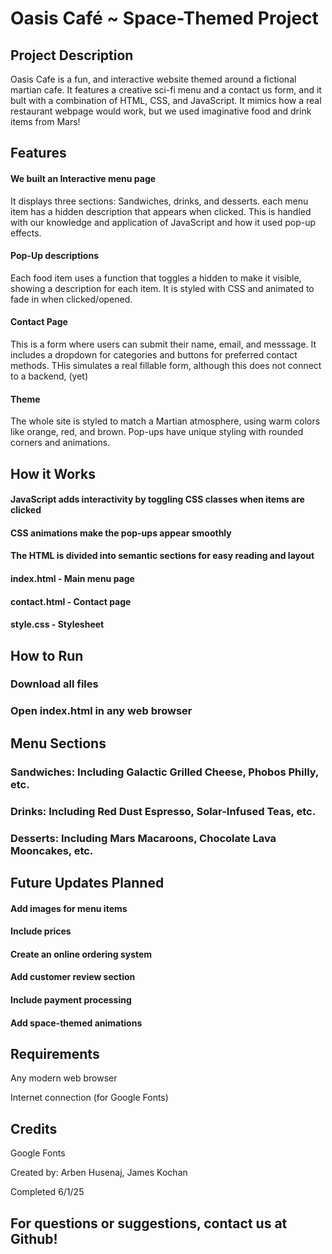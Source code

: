 # Oasis Café ~ Space-Themed Project

## Project Description

Oasis Cafe is a fun, and interactive website themed around a fictional martian cafe. It features a creative sci-fi menu and a contact us form, and it bult with a combination of HTML, CSS, and JavaScript. It mimics how a real restaurant webpage would work, but we used imaginative food and drink items from Mars!
## Features

#### We built an Interactive menu page
It displays three sections: Sandwiches, drinks, and desserts. each menu item has a hidden description that appears when clicked. This is handled with our knowledge and application of JavaScript and how it used pop-up effects.

#### Pop-Up descriptions
Each food item uses a function that toggles a hidden <span> to make it visible, showing a description for each item. It is styled with CSS and animated to fade in when clicked/opened.

#### Contact Page
This is a form where users can submit their name, email, and messsage. It includes a dropdown for categories and buttons for preferred contact methods. THis simulates a real fillable form, although this does not connect to a backend, (yet)

#### Theme
The whole site is styled to match a Martian atmosphere, using warm colors like orange, red, and brown. Pop-ups have unique styling with rounded corners and animations.

## How it Works

#### JavaScript adds interactivity by toggling CSS classes when items are clicked
#### CSS animations make the pop-ups appear smoothly
#### The HTML is divided into semantic sections for easy reading and layout
#### index.html - Main menu page
#### contact.html - Contact page
#### style.css - Stylesheet

## How to Run

### Download all files

### Open index.html in any web browser

## Menu Sections

### Sandwiches: Including Galactic Grilled Cheese, Phobos Philly, etc.

### Drinks: Including Red Dust Espresso, Solar-Infused Teas, etc.

### Desserts: Including Mars Macaroons, Chocolate Lava Mooncakes, etc.

## Future Updates Planned

#### Add images for menu items

#### Include prices

#### Create an online ordering system

#### Add customer review section

#### Include payment processing

#### Add space-themed animations

## Requirements

Any modern web browser

Internet connection (for Google Fonts)

## Credits

Google Fonts

Created by: Arben Husenaj, James Kochan

Completed  6/1/25

## For questions or suggestions, contact us at Github!

